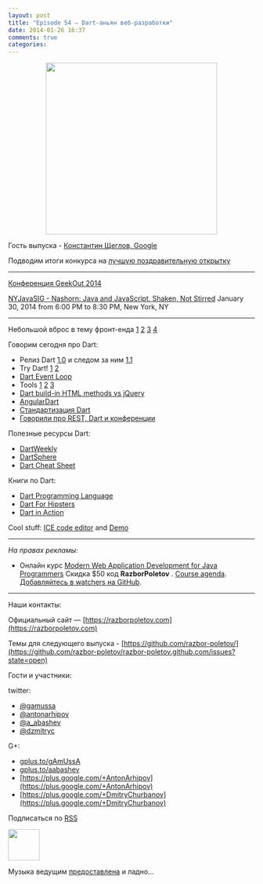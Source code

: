 ```yaml
---
layout: post
title: "Episode 54 — Dart-аньян веб-разработки"
date: 2014-01-26 16:37
comments: true
categories: 
---
```


<div class="separator" style="clear: both; text-align: center;">
<a href="https://razborpoletov.com/images/razbor_54_text.jpg" imageanchor="1" style="margin-left: 1em; margin-right: 1em;"><img border="0" height="350" src="https://razborpoletov.com/images/razbor_54_text.jpg" width="350" /></a>
</div>
 
Гость выпуска - [Константин Щеглов, Google](https://plus.google.com/+KonstantinScheglov/)

Подводим итоги конкурса на [лучшую поздравительную открытку](https://razborpoletov.com/2013/12/greeting-card-2013.html)

---
[Конференция GeekOut 2014](2014.geekout.ee)

[NYJavaSIG - Nashorn: Java and JavaScript. Shaken, Not Stirred](http://www.eventbrite.com/e/nyjavasig-nashorn-java-and-javascript-shaken-not-stirred-tickets-10216807747)
January 30, 2014 from 6:00 PM to 8:30 PM, New York, NY

---

Небольшой вброс в тему фронт-енда [1](http://jakobz.livejournal.com/236681.html) [2](http://gliv.livejournal.com/125078.html) [3](http://tonsky.livejournal.com/285722.html) [4](http://lionet.livejournal.com/130032.html)

Говорим сегодня про Dart:

* Релиз Dart [1.0](http://blog.chromium.org/2013/11/dart-10-stable-sdk-for-structured-web.html) и следом за ним [1.1](http://news.dartlang.org/2014/01/dart-11-features-up-to-25-faster.html)
* Try Dart! [1](http://try.dartlang.org/) [2](http://runnable.com/Dart)
* [Dart Event Loop](https://www.dartlang.org/articles/event-loop/)
* Tools [1](https://www.dartlang.org/docs/dart-up-and-running/contents/ch04-tools-dart2js.html) [2](https://www.dartlang.org/tools/editor/) [3](https://www.dartlang.org/tools/webstorm/)
* [Dart build-in HTML methods vs jQuery](https://code.google.com/p/dart/issues/detail?id=8376#c20)
* [AngularDart](https://www.youtube.com/watch?v=RqKUTGB-CxA#t=1)
* [Стандартизация Dart](http://news.dartlang.org/2013/12/ecma-forms-tc52-for-dart-standardization.html)
* [Говорили про REST, Dart и конференции ](http://americhka.us/2014/01/14/416-restful-web-service-and-conferences/)

Полезные ресурсы Dart:

* [DartWeekly](http://dartweekly.com/)
* [DartSphere](http://www.dartosphere.org/)
* [Dart Cheat Sheet](http://dartlangfr.net/dart-cheat-sheet/)

Книги по Dart:

* [Dart Programming Language](http://www.amazon.com/Dart-Programming-Language-Gilad-Bracha/dp/0321927702/)
* [Dart For Hipsters](http://pragprog.com/book/csdart/dart-for-hipsters)
* [Dart in Action](http://www.manning.com/buckett/ )

Cool stuff: [ICE code editor](https://github.com/eee-c/ice-code-editor) and [Demo](http://gamingjs.com/ice/)

---

_На правах рекламы:_

* Онлайн курс [Modern Web Application Development for Java Programmers](http://www.eventbrite.com/e/modern-web-application-development-for-java-programmers-tickets-9775299183) Скидка $50 код **RazborPoletov** . [Course agenda](https://github.com/yfain/WebDevForJavaProgrammers). [Добавляйтесь в watchers на GitHub](https://github.com/yfain/WebDevForJavaProgrammers/watchers).

---

Наши контакты:

Официальный сайт — [https://razborpoletov.com](https://razborpoletov.com)

Темы для следующего выпуска - [https://github.com/razbor-poletov/](https://github.com/razbor-poletov/razbor-poletov.github.com/issues?state=open)

Гости и участники:

twitter: 

 * [@gamussa](https://twitter.com/#!/gamussa)
 * [@antonarhipov](https://twitter.com/#!/antonarhipov)
 * [@a_abashev](https://twitter.com/#!/a_abashev)
 * [@dzmitryc ](https://twitter.com/#!/dzmitryc)

G+:

 * [gplus.to/gAmUssA](http://gplus.to/gAmUssA) 
 * [gplus.to/aabashev](http://gplus.to/aabashev) 
 * [https://plus.google.com/+AntonArhipov](https://plus.google.com/+AntonArhipov) 
 * [https://plus.google.com/+DmitryChurbanov](https://plus.google.com/+DmitryChurbanov) 

<!-- player goes here-->

<audio preload="none">
   <source src="http://traffic.libsyn.com/razborpoletov/razbor_54.mp3" type="audio/mp3" />
   Your browser does not support the audio tag.
</audio>

Подписаться по [RSS](http://feeds.feedburner.com/razbor-podcast)

<!-- episode file link goes here-->
<a href="http://traffic.libsyn.com/razborpoletov/razbor_54.mp3" imageanchor="1" style="clear: left; margin-bottom: 1em; margin-left: auto; margin-right: 2em;"><img border="0" height="64" src="http://2.bp.blogspot.com/-qkfh8Q--dks/T0gixAMzuII/AAAAAAAAHD0/O5LbF3vvBNQ/s200/1330127522_mp3.png" width="64" /></a>

Музыка ведущим [предоставлена](http://www.audiobank.fm/single-music/27/111/More-And-Less/) и ладно...
